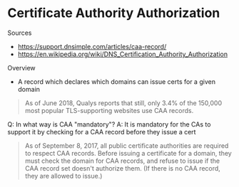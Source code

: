 # Certificate Authority Authorization

Sources

- https://support.dnsimple.com/articles/caa-record/
- https://en.wikipedia.org/wiki/DNS_Certification_Authority_Authorization

Overview

- A record which declares which domains can issue certs for a given domain

> As of June 2018, Qualys reports that still, only 3.4% of the 150,000 most
> popular TLS-supporting websites use CAA records.

Q: In what way is CAA "mandatory"? A: It is mandatory for the CAs to support it
by checking for a CAA record before they issue a cert

> As of September 8, 2017, all public certificate authorities are required to
> respect CAA records. Before issuing a certificate for a domain, they must
> check the domain for CAA records, and refuse to issue if the CAA record set
> doesn't authorize them. (If there is no CAA record, they are allowed to
> issue.)

